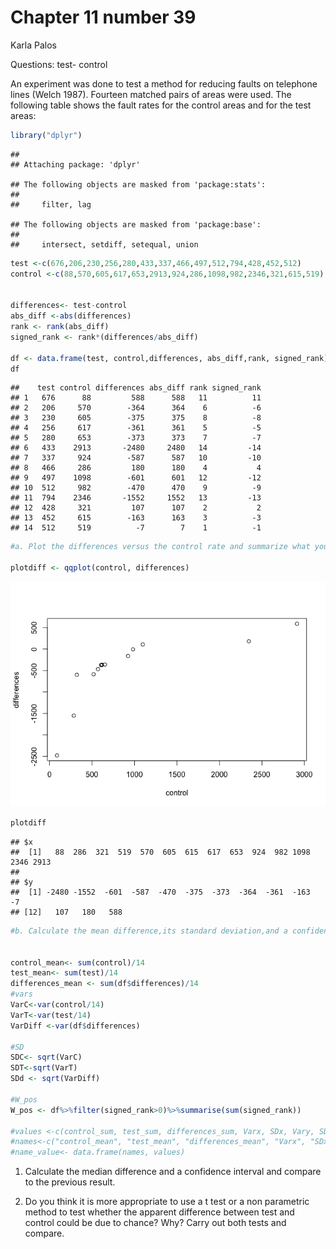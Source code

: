 Chapter 11 number 39
================
Karla Palos

Questions: test- control

An experiment was done to test a method for reducing faults on telephone lines (Welch 1987). Fourteen matched pairs of areas were used. The following table shows the fault rates for the control areas and for the test areas:

``` r
library("dplyr")
```

    ## 
    ## Attaching package: 'dplyr'

    ## The following objects are masked from 'package:stats':
    ## 
    ##     filter, lag

    ## The following objects are masked from 'package:base':
    ## 
    ##     intersect, setdiff, setequal, union

``` r
test <-c(676,206,230,256,280,433,337,466,497,512,794,428,452,512)
control <-c(88,570,605,617,653,2913,924,286,1098,982,2346,321,615,519)


differences<- test-control
abs_diff <-abs(differences)
rank <- rank(abs_diff)
signed_rank <- rank*(differences/abs_diff)

df <- data.frame(test, control,differences, abs_diff,rank, signed_rank)
df
```

    ##    test control differences abs_diff rank signed_rank
    ## 1   676      88         588      588   11          11
    ## 2   206     570        -364      364    6          -6
    ## 3   230     605        -375      375    8          -8
    ## 4   256     617        -361      361    5          -5
    ## 5   280     653        -373      373    7          -7
    ## 6   433    2913       -2480     2480   14         -14
    ## 7   337     924        -587      587   10         -10
    ## 8   466     286         180      180    4           4
    ## 9   497    1098        -601      601   12         -12
    ## 10  512     982        -470      470    9          -9
    ## 11  794    2346       -1552     1552   13         -13
    ## 12  428     321         107      107    2           2
    ## 13  452     615        -163      163    3          -3
    ## 14  512     519          -7        7    1          -1

``` r
#a. Plot the differences versus the control rate and summarize what you see.

plotdiff <- qqplot(control, differences)
```

![](11_39_files/figure-markdown_github-ascii_identifiers/unnamed-chunk-1-1.png)

``` r
plotdiff
```

    ## $x
    ##  [1]   88  286  321  519  570  605  615  617  653  924  982 1098 2346 2913
    ## 
    ## $y
    ##  [1] -2480 -1552  -601  -587  -470  -375  -373  -364  -361  -163    -7
    ## [12]   107   180   588

``` r
#b. Calculate the mean difference,its standard deviation,and a confidence interval.


control_mean<- sum(control)/14
test_mean<- sum(test)/14
differences_mean <- sum(df$differences)/14
#vars
VarC<-var(control/14)
VarT<-var(test/14)
VarDiff <-var(df$differences)

#SD
SDC<- sqrt(VarC)
SDT<-sqrt(VarT)
SDd <- sqrt(VarDiff)

#W_pos
W_pos <- df%>%filter(signed_rank>0)%>%summarise(sum(signed_rank))

#values <-c(control_sum, test_sum, differences_sum, Varx, SDx, Vary, SDy, Vard, SDd, W_pos)
#names<-c("control_mean", "test_mean", "differences_mean", "Varx", "SDx", "Vary", "SDy", "Vard", "SDd", "W_pos")
#name_value<- data.frame(names, values)
```

1.  Calculate the median difference and a confidence interval and compare to the previous result.

2.  Do you think it is more appropriate to use a t test or a non parametric method to test whether the apparent difference between test and control could be due to chance? Why? Carry out both tests and compare.
